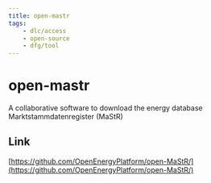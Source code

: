 ```yaml
---
title: open-mastr
tags:
    - dlc/access
    - open-source
    - dfg/tool
---
```

# open-mastr
A collaborative software to download the energy database Marktstammdatenregister (MaStR) 

## Link
[https://github.com/OpenEnergyPlatform/open-MaStR/](https://github.com/OpenEnergyPlatform/open-MaStR/)
